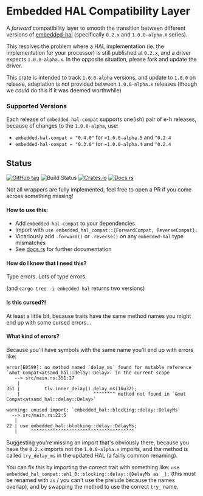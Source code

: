 # Embedded HAL Compatibility Layer

A _forward_ compatibility layer to smooth the transition between different versions of [embedded-hal](https://github.com/rust-embedded/embedded-hal) (specifically `0.2.x` and `1.0.0-alpha.X` series).

This resolves the problem where a HAL implementation (ie. the implementation for your processor) is still published at `0.2.x`, and a driver expects `1.0.0-alpha.x`. In the opposite situation, please fork and update the driver.

This crate is intended to track `1.0.0-alpha` versions, and update to `1.0.0` on release, adaptation is not provided between `1.0.0-alpha.x` releases (though we _could_ do this if it was deemed worthwhile)

### Supported Versions

Each release of `embedded-hal-compat` supports one(ish) pair of e-h releases, because of changes to the `1.0.0-alpha`, use:

- `embedded-hal-compat = "0.4.0"` for `=1.0.0-alpha.5` and `^0.2.4`
- `embedded-hal-compat = "0.3.0"` for `=1.0.0-alpha.4` and `^0.2.4`


## Status

[![GitHub tag](https://img.shields.io/github/tag/ryankurte/embedded-hal-compat.svg)](https://github.com/ryankurte/embedded-hal-compat)
![Build Status](https://github.com/ryankurte/embedded-hal-compat/workflows/Rust/badge.svg)
[![Crates.io](https://img.shields.io/crates/v/embedded-hal-compat.svg)](https://crates.io/crates/embedded-hal-compat)
[![Docs.rs](https://docs.rs/embedded-hal-compat/badge.svg)](https://docs.rs/embedded-hal-compat)

Not all wrappers are fully implemented, feel free to open a PR if you come across something missing!


#### How to use this:

- Add `embedded-hal-compat` to your dependencies
- Import with `use embedded_hal_compat::{ForwardCompat, ReverseCompat};`
- Vicariously add `.forward()` or `.reverse()` on any `embedded-hal` type mismatches
- See [docs.rs](https://docs.rs/embedded-hal-compat/latest/embedded_hal_compat/) for further documentation

#### How do I know that I need this?

Type errors. Lots of type errors.

(and `cargo tree -i embedded-hal` returns two versions)


#### Is this cursed?!

At least a little bit, because traits have the same method names you might end up with some cursed errors...


#### What kind of errors?

Because you'll have symbols with the same name you'll end up with errors like:

```
error[E0599]: no method named `delay_ms` found for mutable reference `&mut Compat<atsamd_hal::delay::Delay>` in the current scope
   --> src/main.rs:351:27
    |
351 |         tlv.inner_delay().delay_ms(10u32);
    |                           ^^^^^^^^ method not found in `&mut Compat<atsamd_hal::delay::Delay>`

warning: unused import: `embedded_hal::blocking::delay::DelayMs`
  --> src/main.rs:22:5
   |
22 | use embedded_hal::blocking::delay::DelayMs;
   |     ^^^^^^^^^^^^^^^^^^^^^^^^^^^^^^^^^^^^^^
```

Suggesting you're missing an import that's obviously there, because you have the `0.2.x` imports not the `1.0.0-alpha.x` imports, and the method is called `try_delay_ms` in the updated HAL (a fairly common renaming).

You can fix this by importing the correct trait with something like: `use embedded_hal_compat::eh1_0::blocking::delay::{DelayMs as _};` (this must be renamed with `as` / you can't use the prelude because the names overlap), and by swapping the method to use the correct `try_` name.

